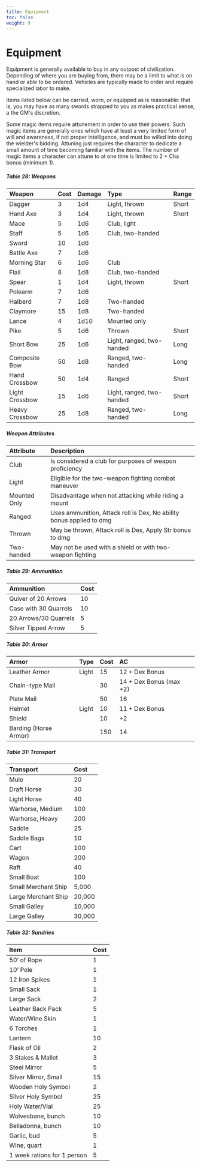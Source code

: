 ```yaml
---
title: Equipment
toc: false
weight: 9
---
```

# Equipment

Equipment is generally available to buy in any outpost of civilization. Depending of where you are buying from, there may be a limit to what is on hand or able to be ordered. Vehicles are typically made to order and require specialized labor to make.

Items listed below can be carried, worn, or equipped as is reasonable: that is, you may have as many swords strapped to you as makes practical sense, a the GM's discretion. 

Some magic items require attunement in order to use their powers. Such magic items are generally ones which have at least a very limited form of will and awareness, if not proper intelligence, and must be willed into doing the wielder's bidding. Attuning just requires the character to dedicate a small amount of time becoming familiar with the items. The number of magic items a character can attune to at one time is limited to 2 + Cha bonus (minimum 1). 

##### Table 28: Weapons

Weapon         | Cost | Damage | Type                      | Range
:--------------|:-----|:-------|:--------------------------|:------
Dagger         | 3    | 1d4    | Light, thrown             | Short
Hand Axe       | 3    | 1d4    | Light, thrown             | Short
Mace           | 5    | 1d6    | Club, light               |
Staff          | 5    | 1d6    | Club, two-handed          |
Sword          | 10   | 1d6    |                           |
Battle Axe     | 7    | 1d6    |                           |
Morning Star   | 6    | 1d6    | Club                      |
Flail          | 8    | 1d8    | Club, two-handed          |
Spear          | 1    | 1d4    | Light, thrown             | Short
Polearm        | 7    | 1d6    |                           |
Halberd        | 7    | 1d8    | Two-handed                |
Claymore       | 15   | 1d8    | Two-handed                |
Lance          | 4    | 1d10   | Mounted only              |
Pike           | 5    | 1d6    | Thrown                    | Short
Short Bow      | 25   | 1d6    | Light, ranged, two-handed | Long
Composite Bow  | 50   | 1d8    | Ranged, two-handed        | Long
Hand Crossbow  | 50   | 1d4    | Ranged                    | Short
Light Crossbow | 15   | 1d6    | Light, ranged, two-handed | Short
Heavy Crossbow | 25   | 1d8    | Ranged, two-handed        | Long

##### Weapon Attributes

Attribute      | Description
:--------------|:-----
Club           | Is considered a club for purposes of weapon proficiency
Light          | Eligible for the two-weapon fighting combat maneuver
Mounted Only   | Disadvantage when not attacking while riding a mount
Ranged         | Uses ammunition, Attack roll is Dex, No ability bonus applied to dmg
Thrown         | May be thrown, Attack roll is Dex, Apply Str bonus to dmg
Two-handed     | May not be used with a shield or with two-weapon fighting

##### Table 29: Ammunition

Ammunition             | Cost
:----------------------|:-----
 Quiver of 20 Arrows   | 10
 Case with 30 Quarrels | 10
 20 Arrows/30 Quarrels | 5
 Silver Tipped Arrow   | 5

##### Table 30: Armor

Armor                  | Type  | Cost | AC
:----------------------|:------|:-----|:---------------
 Leather Armor         | Light | 15   | 12 + Dex Bonus
 Chain-type Mail       |       | 30   | 14 + Dex Bonus (max +2)
 Plate Mail            |       | 50   | 16
 Helmet                | Light | 10   | 11 + Dex Bonus
 Shield                |       | 10   | +2
 Barding (Horse Armor) |       | 150  | 14

##### Table 31: Transport

Transport              | Cost
:----------------------|:-------
 Mule                  | 20
 Draft Horse           | 30
 Light Horse           | 40
 Warhorse, Medium      | 100
 Warhorse, Heavy       | 200
 Saddle                | 25
 Saddle Bags           | 10
 Cart                  | 100
 Wagon                 | 200
 Raft                  | 40
 Small Boat            | 100
 Small Merchant Ship   | 5,000
 Large Merchant Ship   | 20,000
 Small Galley          | 10,000
 Large Galley          | 30,000

##### Table 32: Sundries

Item                         | Cost
:----------------------------|:-----
 50’ of Rope                 | 1
 10’ Pole                    | 1
 12 Iron Spikes              | 1
 Small Sack                  | 1
 Large Sack                  | 2
 Leather Back Pack           | 5
 Water/Wine Skin             | 1
 6 Torches                   | 1
 Lantern                     | 10
 Flask of Oil                | 2
 3 Stakes & Mallet           | 3
 Steel Mirror                | 5
 Silver Mirror, Small        | 15
 Wooden Holy Symbol          | 2
 Silver Holy Symbol          | 25
 Holy Water/Vial             | 25
 Wolvesbane, bunch           | 10
 Belladonna, bunch           | 10
 Garlic, bud                 | 5
 Wine, quart                 | 1
 1 week rations for 1 person | 5
